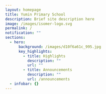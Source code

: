 ```yaml
---
layout: homepage
title: Yumin Primary School
description: Brief site description here
image: /images/isomer-logo.svg
permalink: /
notification: ""
sections:
  - hero:
      background: /images/d10f6a61c_995.jpg
      key_highlights:
        - title: Highlights
          description: ""
          url: ""
        - title: Announcements
          description: ""
          url: /announcements
  - infobar: {}
---
```


